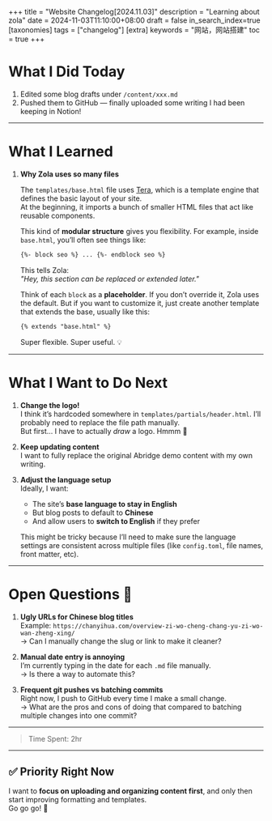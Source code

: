+++
title = "Website Changelog[2024.11.03]"
description = "Learning about zola"
date = 2024-11-03T11:10:00+08:00
draft = false
in_search_index=true
[taxonomies]
tags = ["changelog"]
[extra]
keywords = "网站，网站搭建"
toc = true
+++

# What I Did Today

1. Edited some blog drafts under `/content/xxx.md`  
2. Pushed them to GitHub — finally uploaded some writing I had been keeping in Notion!

---

# What I Learned

1. **Why Zola uses so many files**

   The `templates/base.html` file uses [Tera](https://github.com/Keats/tera), which is a template engine that defines the basic layout of your site.  
   At the beginning, it imports a bunch of smaller HTML files that act like reusable components.

   This kind of **modular structure** gives you flexibility. For example, inside `base.html`, you’ll often see things like:

   ```html
   {%- block seo %} ... {%- endblock seo %}
   ```

   This tells Zola:  
   *"Hey, this section can be replaced or extended later."*

   Think of each `block` as a **placeholder**. If you don’t override it, Zola uses the default. But if you want to customize it, just create another template that extends the base, usually like this:

   ```html
   {% extends "base.html" %}
   ```

   Super flexible. Super useful. 💡

---

# What I Want to Do Next

1. **Change the logo!**  
   I think it’s hardcoded somewhere in `templates/partials/header.html`. I’ll probably need to replace the file path manually.  
   But first… I have to actually *draw* a logo. Hmmm 🎨

2. **Keep updating content**  
   I want to fully replace the original Abridge demo content with my own writing.

3. **Adjust the language setup**  
   Ideally, I want:
   - The site’s **base language to stay in English**
   - But blog posts to default to **Chinese**
   - And allow users to **switch to English** if they prefer

   This might be tricky because I’ll need to make sure the language settings are consistent across multiple files (like `config.toml`, file names, front matter, etc).

---

# Open Questions 🤔

1. **Ugly URLs for Chinese blog titles**  
   Example: `https://chanyihua.com/overview-zi-wo-cheng-chang-yu-zi-wo-wan-zheng-xing/`  
   → Can I manually change the slug or link to make it cleaner?

2. **Manual date entry is annoying**  
   I’m currently typing in the date for each `.md` file manually.  
   → Is there a way to automate this?

3. **Frequent git pushes vs batching commits**  
   Right now, I push to GitHub every time I make a small change.  
   → What are the pros and cons of doing that compared to batching multiple changes into one commit?

---

> Time Spent: 2hr

---

## ✅ Priority Right Now

I want to **focus on uploading and organizing content first**, and only then start improving formatting and templates.  
Go go go! 🚀